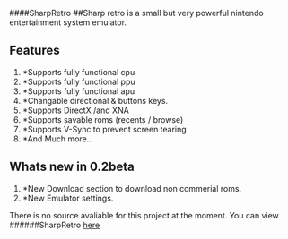 ####SharpRetro
##Sharp retro is a small but very powerful nintendo entertainment system emulator. 

Features
------

1. *Supports fully functional cpu
1. *Supports fully functional ppu
1. *Supports fully functional apu
1. *Changable directional & buttons keys.
1. *Supports DirectX /and XNA
1. *Supports savable roms (recents / browse)
1. *Supports V-Sync to prevent screen tearing
1. *And Much more..


Whats new in 0.2beta
------
1. *New Download section to download non commerial roms.
1. *New Emulator settings.


There is no source avaliable for this project at the moment.
You can view ######SharpRetro [here](http://www.sharpboy.co.uk/viewtopic.php?pid=3#p3)